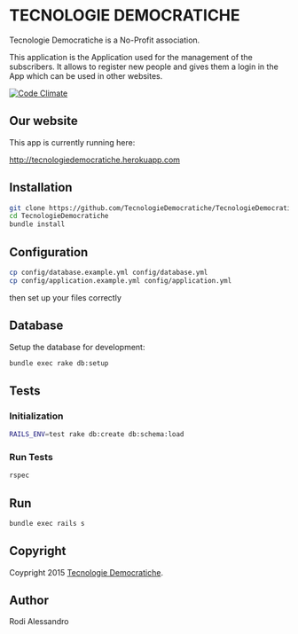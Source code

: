 # TECNOLOGIE DEMOCRATICHE

Tecnologie Democratiche is a No-Profit association.

This application is the Application used for the management of the subscribers.
It allows to register new people and gives them a login in the App which can be used in other websites.

[![Code Climate](https://codeclimate.com/github/TecnologieDemocratiche/TecnologieDemocratiche/badges/gpa.svg)](https://codeclimate.com/github/TecnologieDemocratiche/TecnologieDemocratiche)



## Our website

This app is currently running here:

http://tecnologiedemocratiche.herokuapp.com


## Installation

```sh
git clone https://github.com/TecnologieDemocratiche/TecnologieDemocratiche.git
cd TecnologieDemocratiche
bundle install
```

## Configuration

```sh
cp config/database.example.yml config/database.yml
cp config/application.example.yml config/application.yml
```

then set up your files correctly

## Database

Setup the database for development:

```sh
bundle exec rake db:setup
```

## Tests

### Initialization

```sh
RAILS_ENV=test rake db:create db:schema:load
```

### Run Tests

```sh
rspec
```

## Run

```sh
bundle exec rails s
```

## Copyright

Coypright 2015 [Tecnologie Democratiche](http://www.tecnologiedemocratiche.it).

## Author

Rodi Alessandro

